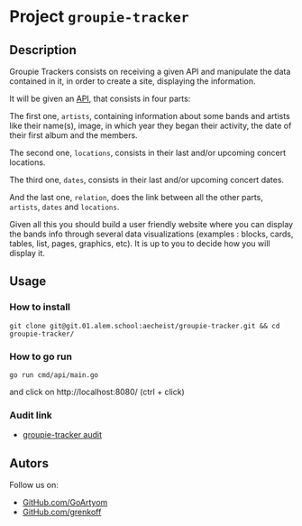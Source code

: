 # Project `groupie-tracker`

## Description

Groupie Trackers consists on receiving a given API and manipulate the data contained in it, in order to create a site, displaying the information.

It will be given an <a href="https://groupietrackers.herokuapp.com/api" target="_blank">API</a>, that consists in four parts:

The first one, `artists`, containing information about some bands and artists like their name(s), image, in which year they began their activity, the date of their first album and the members.

The second one, `locations`, consists in their last and/or upcoming concert locations.

The third one, `dates`, consists in their last and/or upcoming concert dates.

And the last one, `relation`, does the link between all the other parts, `artists`, `dates` and `locations`.

Given all this you should build a user friendly website where you can display the bands info through several data visualizations (examples : blocks, cards, tables, list, pages, graphics, etc). It is up to you to decide how you will display it.

## Usage

### How to install

```
git clone git@git.01.alem.school:aecheist/groupie-tracker.git && cd groupie-tracker/
```

### How to go run

```
go run cmd/api/main.go
```

and click on http://localhost:8080/ (ctrl + click)

### Audit link

* <a href="https://github.com/01-edu/public/tree/master/subjects/groupie-tracker/audit" target="_blank">groupie-tracker audit</a>

## Autors
Follow us on:
* <a href="https://github.com/GoArtyom" target="_blank">GitHub.com/GoArtyom</a>
* <a href="https://github.com/grenkoff" target="_blank">GitHub.com/grenkoff</a>
